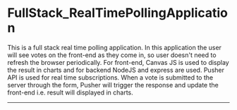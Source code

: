 # FullStack_RealTimePollingApplication
This is a full stack real time polling application. In this application the user will see votes on the front-end as they come in, so user doesn't need to refresh the browser periodically. For front-end, Canvas JS is used to display the result in charts and for backend NodeJS and express are used. Pusher API is used for real time subscriptions. When a vote is submitted to the server through the form, Pusher will trigger the response and update the front-end i.e. result will displayed in charts.

<hr>

